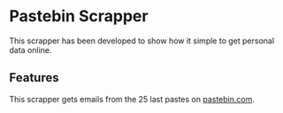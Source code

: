 # Pastebin Scrapper

This scrapper has been developed to show how it simple to get personal data online.

## Features
This scrapper gets emails from the 25 last pastes on [pastebin.com](http://pastebin.com).
